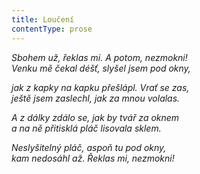 ```yaml
---
title: Loučení
contentType: prose
---
```


_Sbohem už, řeklas mi. A potom, nezmokni!  
Venku mě čekal déšť, slyšel jsem pod okny,_

_jak z kapky na kapku přešlápl. Vrať se zas,  
ještě jsem zaslechl, jak za mnou volalas._

_A z dálky zdálo se, jak by tvář za oknem  
a na ně přitisklá pláč lisovala sklem._

_Neslyšitelný pláč, aspoň tu pod okny,  
kam nedosáhl až. Řeklas mi, nezmokni!_

